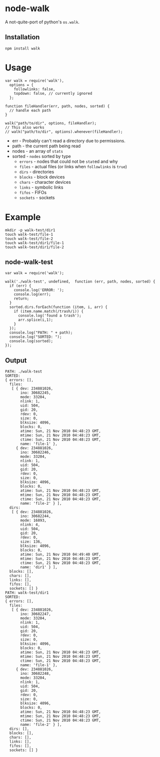 node-walk
====

A not-quite-port of python's `os.walk`.

Installation
----

    npm install walk

Usage
====

    var walk = require('walk'),
      options = {
        followlinks: false,
        topdown: false, // currently ignored
      };

    function fileHandler(err, path, nodes, sorted) {
      // handle each path  
    }

    walk("path/to/dir", options, fileHandler);
    // This also works
    // walk("path/to/dir", options).whenever(fileHandler);

  * err - Probably can't read a directory due to permissions.
  * path - the current path being read
  * nodes - an array of `stats`
  * sorted - `nodes` sorted by type
    * `errors` - nodes that could not be `stat`ed and why
    * `files` - actual files (or links when `followlinks` is `true`)
    * `dirs` - directories
    * `blocks` - block devices
    * `chars` - character devices
    * `links` - symbolic links
    * `fifos` - FIFOs
    * `sockets` - sockets

Example
====

    mkdir -p walk-test/dir1
    touch walk-test/file-1
    touch walk-test/file-2
    touch walk-test/dir1/file-1
    touch walk-test/dir1/file-2

node-walk-test
----

    var walk = require('walk');

    walk('./walk-test', undefined,  function (err, path, nodes, sorted) {
      if (err) {
        console.log('ERROR: ');
        console.log(err);
        return;
      }
      sorted.dirs.forEach(function (item, i, arr) {
        if (item.name.match(/trash/i)) {
          console.log('found a trash');
          arr.splice(i,1);
        }
      });
      console.log("PATH: " + path);
      console.log("SORTED: ");
      console.log(sorted);
    });


Output
----

    PATH: ./walk-test
    SORTED: 
    { errors: [],
      files: 
       [ { dev: 234881026,
           ino: 30682245,
           mode: 33204,
           nlink: 1,
           uid: 504,
           gid: 20,
           rdev: 0,
           size: 0,
           blksize: 4096,
           blocks: 0,
           atime: Sun, 21 Nov 2010 04:48:23 GMT,
           mtime: Sun, 21 Nov 2010 04:48:23 GMT,
           ctime: Sun, 21 Nov 2010 04:48:23 GMT,
           name: 'file-1' },
         { dev: 234881026,
           ino: 30682246,
           mode: 33204,
           nlink: 1,
           uid: 504,
           gid: 20,
           rdev: 0,
           size: 0,
           blksize: 4096,
           blocks: 0,
           atime: Sun, 21 Nov 2010 04:48:23 GMT,
           mtime: Sun, 21 Nov 2010 04:48:23 GMT,
           ctime: Sun, 21 Nov 2010 04:48:23 GMT,
           name: 'file-2' } ],
      dirs: 
       [ { dev: 234881026,
           ino: 30682244,
           mode: 16893,
           nlink: 4,
           uid: 504,
           gid: 20,
           rdev: 0,
           size: 136,
           blksize: 4096,
           blocks: 0,
           atime: Sun, 21 Nov 2010 04:49:40 GMT,
           mtime: Sun, 21 Nov 2010 04:48:23 GMT,
           ctime: Sun, 21 Nov 2010 04:48:23 GMT,
           name: 'dir1' } ],
      blocks: [],
      chars: [],
      links: [],
      fifos: [],
      sockets: [] }
    PATH: walk-test/dir1
    SORTED: 
    { errors: [],
      files: 
       [ { dev: 234881026,
           ino: 30682247,
           mode: 33204,
           nlink: 1,
           uid: 504,
           gid: 20,
           rdev: 0,
           size: 0,
           blksize: 4096,
           blocks: 0,
           atime: Sun, 21 Nov 2010 04:48:23 GMT,
           mtime: Sun, 21 Nov 2010 04:48:23 GMT,
           ctime: Sun, 21 Nov 2010 04:48:23 GMT,
           name: 'file-1' },
         { dev: 234881026,
           ino: 30682248,
           mode: 33204,
           nlink: 1,
           uid: 504,
           gid: 20,
           rdev: 0,
           size: 0,
           blksize: 4096,
           blocks: 0,
           atime: Sun, 21 Nov 2010 04:48:23 GMT,
           mtime: Sun, 21 Nov 2010 04:48:23 GMT,
           ctime: Sun, 21 Nov 2010 04:48:23 GMT,
           name: 'file-2' } ],
      dirs: [],
      blocks: [],
      chars: [],
      links: [],
      fifos: [],
      sockets: [] }
